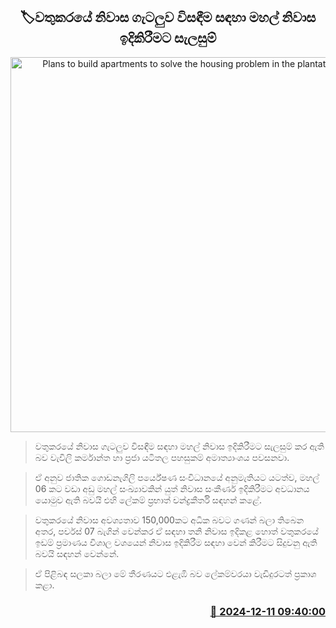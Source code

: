 <p align='center'><b><h2 align='center' title='Plans to build apartments to solve the housing problem in the plantation areas'>🏷වතුකරයේ නිවාස ගැටලුව විසඳීම සඳහා මහල් නිවාස ඉදිකිරීමට සැලසුම්</h2></b></p>
<p align='center'><img src='https://helakuru.sgp1.cdn.digitaloceanspaces.com/esana/images/lib/house-sl-nuwaraeliya.jpg' width='600' alt='Plans to build apartments to solve the housing problem in the plantation areas'></p>

> වතුකරයේ නිවාස ගැටලුව විසඳීම සඳහා මහල් නිවාස ඉදිකිරීමට සැලසුම් කර ඇති බව වැවිලි කර්මාන්ත හා ප්‍රජා යටිතල පහසුකම් අමාත්‍යාංශය පවසනවා.

> ඒ අනුව ජාතික ගොඩනැගිලි පර්යේෂණ සංවිධානයේ අනුමැතියට යටත්ව, මහල් 06 කට වඩා අඩු මහල් සංඛ්‍යාවකින් යුත් නිවාස සංකීර්ණ ඉදිකිරීමට අවධානය යොමුව ඇති බවයි එහි ලේකම් ප්‍රභාත් චන්ද්‍රකීර්ති සඳහන් කළේ.

> වතුකරයේ නිවාස අවශ්‍යතාව 150,000කට අධික බවට ගණන් බලා තිබෙන අතර, පර්චස් 07 බැගින් වෙන්කර ඒ සඳහා තනි නිවාස ඉදිකළ හොත් වතුකරයේ ඉඩම් ප්‍රමාණය විශාල වශයෙන් නිවාස ඉදිකිරීම සඳහා වෙන් කිරීමට සිදුවනු ඇති බවයි සඳහන් වෙන්නේ.

> ඒ පිළිබඳ සලකා බලා මේ තීරණයට එළැඹි බව ලේකම්වරයා වැඩිදුරටත් ප්‍රකාශ කළා.



<h3 align='right'><a href='https://www.helakuru.lk/esana/p/105819/'>📅 2024-12-11 09:40:00</a></h3>
